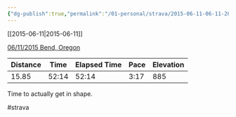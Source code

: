```yaml
---
{"dg-publish":true,"permalink":"/01-personal/strava/2015-06-11-06-11-2015-bend-oregon/"}
---
```



[[2015-06-11\|2015-06-11]]

[06/11/2015 Bend, Oregon](https://www.strava.com/activities/323628622)

| Distance | Time  | Elapsed Time | Pace | Elevation |
| -------- | ----- | ------------ | ---- | --------- |
| 15.85    | 52:14 | 52:14        | 3:17 | 885       |


Time to actually get in shape.

#strava
